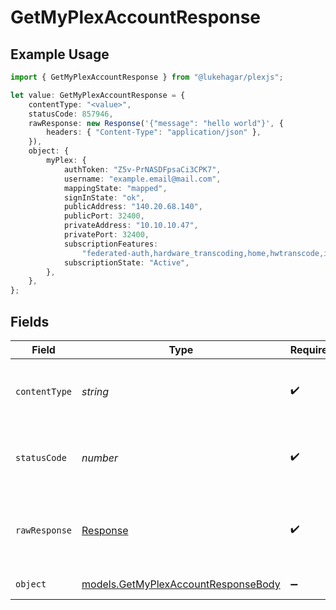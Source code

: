 # GetMyPlexAccountResponse

## Example Usage

```typescript
import { GetMyPlexAccountResponse } from "@lukehagar/plexjs";

let value: GetMyPlexAccountResponse = {
    contentType: "<value>",
    statusCode: 857946,
    rawResponse: new Response('{"message": "hello world"}', {
        headers: { "Content-Type": "application/json" },
    }),
    object: {
        myPlex: {
            authToken: "Z5v-PrNASDFpsaCi3CPK7",
            username: "example.email@mail.com",
            mappingState: "mapped",
            signInState: "ok",
            publicAddress: "140.20.68.140",
            publicPort: 32400,
            privateAddress: "10.10.10.47",
            privatePort: 32400,
            subscriptionFeatures:
                "federated-auth,hardware_transcoding,home,hwtranscode,item_clusters,kevin-bacon,livetv,loudness,lyrics,music-analysis,music_videos,pass,photo_autotags,photos-v5,photosV6-edit,photosV6-tv-albums,premium_music_metadata,radio,server-manager,session_bandwidth_restrictions,session_kick,shared-radio,sync,trailers,tuner-sharing,type-first,unsupportedtuners,webhooks",
            subscriptionState: "Active",
        },
    },
};
```

## Fields

| Field                                                                            | Type                                                                             | Required                                                                         | Description                                                                      |
| -------------------------------------------------------------------------------- | -------------------------------------------------------------------------------- | -------------------------------------------------------------------------------- | -------------------------------------------------------------------------------- |
| `contentType`                                                                    | *string*                                                                         | :heavy_check_mark:                                                               | HTTP response content type for this operation                                    |
| `statusCode`                                                                     | *number*                                                                         | :heavy_check_mark:                                                               | HTTP response status code for this operation                                     |
| `rawResponse`                                                                    | [Response](https://developer.mozilla.org/en-US/docs/Web/API/Response)            | :heavy_check_mark:                                                               | Raw HTTP response; suitable for custom response parsing                          |
| `object`                                                                         | [models.GetMyPlexAccountResponseBody](../models/getmyplexaccountresponsebody.md) | :heavy_minus_sign:                                                               | MyPlex Account                                                                   |